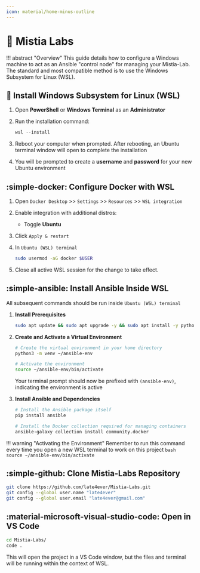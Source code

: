 ```yaml
---
icon: material/home-minus-outline
---
```


# 🚀 Mistia Labs

!!! abstract "Overview"
    This guide details how to configure a Windows machine to act as an Ansible "control node" for managing your Mistia-Lab. The standard and most compatible method is to use the Windows Subsystem for Linux (WSL).

## 🐧 Install Windows Subsystem for Linux (WSL)

1. Open **PowerShell** or **Windows Terminal** as an **Administrator**

2. Run the installation command:

    ```powershell
    wsl --install
    ```

3. Reboot your computer when prompted. After rebooting, an Ubuntu terminal window will open to complete the installation

4. You will be prompted to create a **username** and **password** for your new Ubuntu environment

## :simple-docker: Configure Docker with WSL

1. Open `Docker Desktop` >> `Settings` >> `Resources` >> `WSL integration`

2. Enable integration with additional distros:
      - Toggle **Ubuntu**

3. Click `Apply & restart`

4. In `Ubuntu (WSL) terminal`

    ```bash
    sudo usermod -aG docker $USER
    ```

5. Close all active WSL session for the change to take effect.

## :simple-ansible: Install Ansible Inside WSL

All subsequent commands should be run inside `Ubuntu (WSL) terminal`

1. **Install Prerequisites**

    ```bash
    sudo apt update && sudo apt upgrade -y && sudo apt install -y python3-pip git python3.12-venv
    ```

2. **Create and Activate a Virtual Environment**

    ```bash
    # Create the virtual environment in your home directory
    python3 -m venv ~/ansible-env

    # Activate the environment
    source ~/ansible-env/bin/activate
    ```

    Your terminal prompt should now be prefixed with `(ansible-env)`, indicating the environment is active

3. **Install Ansible and Dependencies**

    ```bash
    # Install the Ansible package itself
    pip install ansible

    # Install the Docker collection required for managing containers
    ansible-galaxy collection install community.docker
    ```

!!! warning "Activating the Environment"
    Remember to run this command every time you open a new WSL terminal to work on this project
    ```bash
    source ~/ansible-env/bin/activate
    ```

## :simple-github: Clone Mistia-Labs Repository

```bash
git clone https://github.com/late4ever/Mistia-Labs.git
git config --global user.name "late4ever"
git config --global user.email "late4ever@gmail.com"
```

## :material-microsoft-visual-studio-code: Open in VS Code

```bash
cd Mistia-Labs/
code .
```

This will open the project in a VS Code window, but the files and terminal will be running within the context of WSL.

